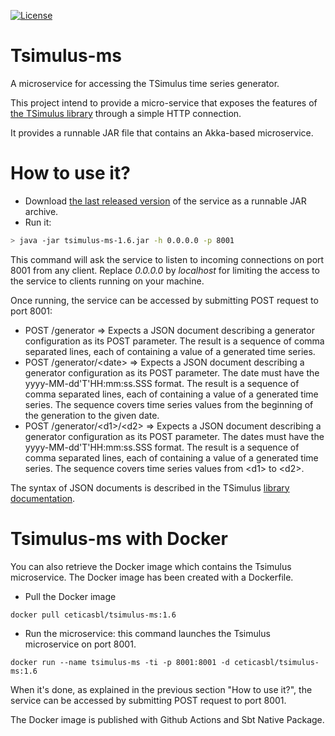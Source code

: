 [![License](http://img.shields.io/:license-Apache%202-blue.svg)](http://www.apache.org/licenses/LICENSE-2.0.txt)

# Tsimulus-ms

A microservice for accessing the TSimulus time series generator.

This project intend to provide a micro-service that exposes the features of [the TSimulus library](https://github.com/cetic/tsimulus) through a simple HTTP connection.

It provides a runnable JAR file that contains an Akka-based microservice.

# How to use it?

* Download [the last released version](https://github.com/cetic/tsimulus-ms/releases) of the service as a runnable JAR archive.
* Run it:

```bash
> java -jar tsimulus-ms-1.6.jar -h 0.0.0.0 -p 8001
```

This command will ask the service to listen to incoming connections on port 8001 from any client. Replace *0.0.0.0* by *localhost* for limiting the access to the service to clients running on your machine.

Once running, the service can be accessed by submitting POST request to port 8001:

* POST /generator => Expects a JSON document describing a generator configuration as its POST parameter. The result is a sequence of comma separated lines, each of containing a value of a generated time series. 
* POST /generator/\<date\> => Expects a JSON document describing a generator configuration as its POST parameter. The date must have the yyyy-MM-dd'T'HH:mm:ss.SSS format. The result is a sequence of comma separated lines, each of containing a value of a generated time series. The sequence covers time series values from the beginning of the generation to the given date.
* POST /generator/\<d1\>/\<d2\> => Expects a JSON document describing a generator configuration as its POST parameter. The dates must have the yyyy-MM-dd'T'HH:mm:ss.SSS format. The result is a sequence of comma separated lines, each of containing a value of a generated time series. The sequence covers time series values from \<d1\> to \<d2\>.

The syntax of JSON documents is described in the TSimulus [library documentation](https://tsimulus.readthedocs.io/en/latest/).

# Tsimulus-ms with Docker

You can also retrieve the Docker image which contains the Tsimulus microservice. The Docker image has been created with a Dockerfile.

* Pull the Docker image
```
docker pull ceticasbl/tsimulus-ms:1.6
```
* Run the microservice: this command launches the Tsimulus microservice on port 8001.
```
docker run --name tsimulus-ms -ti -p 8001:8001 -d ceticasbl/tsimulus-ms:1.6
```

When it's done, as explained in the previous section "How to use it?", the service can be accessed by submitting POST request to port 8001.

The Docker image is published with Github Actions and Sbt Native Package.